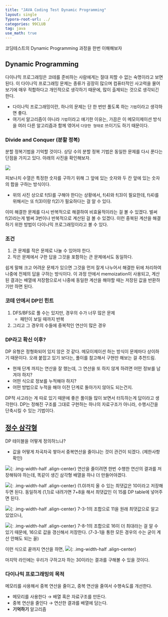 ```yaml
---
title: "JAVA Coding Test Dynamic Programming"
layout: single
Typora-root-url: ../
categories: 99CLUB
tag: java
use_math: true
---
```


코딩테스트의 Dynamic Programming 과정을 한번 이해해보자

## Dynamic Programming

다이나믹 프로그래밍은 코테를 준비하는 사람에게는 절대 피할 수 없는 숙명이라고 보면 된다. 이 다이나믹 프로그래밍 문제는 종류가 굉장히 많으며 컴퓨터적인 사고력을 물어보기에 매우 적합하다고 개인적으로 생각하기 때문에, 많이 출제되는 것으로 생각되긴 한다.

- 다이나믹 프로그래밍이란, 하나의 문제는 단 한 번만 풀도록 하는 `기법`이라고 생각하면 좋다.
- 여기서 알고리즘이 아니라 `기법`이라고 얘기한 이유는, 가끔은 이 메모이제이션 방식을 여러 다른 알고리즘과 함께 엮어서 `다양한 형태로` 쓰이기도 하기 때문이다.

### Divide and Conquer (분할 정복)
분할 정복기법을 기억할 것이다. 상당 수의 분할 정복 기법은 동일한 문제를 다시 푼다는 단점을 가지고 있다. 아래의 사진을 확인해보자.

![]({{site.url}}/images/2025-02-14-java-dp/fibo.png)

피보나치 수열은 특정한 숫자를 구하기 위해 그 앞에 있는 숫자와 두 칸 앞에 있는 숫자의 합을 구하는 방식이다. 
- 위의 사진 상으로 f(5)를 구해야 한다는 상황에서, f(4)와 f(3)이 필요한데, f(4)를 위해서는 또 f(3)이랑 f(2)가 필요하다는 걸 알 수 있다.

이미 해결한 문제를 다시 반복적으로 해결하여 비효율적이라는 걸 볼 수 있겠다. 벌써 f(2)라는게 벌써 3번이나 반복적으로 계산된 걸 볼 수 있겠다. 이런 중복된 계산을 해결하기 위한 방법이 다이나믹 프로그래밍이라고 볼 수 있다.

### 조건

1. 큰 문제를 작은 문제로 나눌 수 있어야 한다.
2. 작은 문제에서 구한 답을 그것을 포함하는 큰 문제에서도 동일하다.

쉽게 말해 크고 어려운 문제가 있으면 그것을 먼저 잘게 나누어서 해결한 뒤에 처리하여 나중에 전체의 답을 구하는 방식이다. 이 과정 안에서 memoization이 사용되고, 계산된 결과는 배열에 저장함으로서 나중에 동일한 계산을 해야할 때는 저장된 값을 반환하기만 하면 된다.

### 코테 안에서 DP인 힌트

1. DFS/BFS로 풀 수는 있지만, 경우의 수가 너무 많은 문제 
    - 패턴이 보일 때까지 반복
2. 그리고 그 경우의 수들에 중복적인 연산이 많은 경우

### DP라고 확신 이후?

DP 유형은 정형화되어 있지 않은 것 같다. 메모이제이션 하는 방식이 문제마다 상이하기 때문이다. 오래 붙잡고 있기 보다는, 풀이를 참고해서 구현만 해보는 걸 추천드림.
- 현재 단계 까지는 연산을 잘 했는데, 그 연산을 또 하지 않게 하려면 어떤 정보를 남겨야 하지?
- 어떤 식으로 정보를 누적해야 하지?
- 어떤 방법으로 누적을 해야 이전 단계로 돌아가지 않아도 되는건지.

DP적 사고라는 게 따로 있기 때문에 좋은 풀이들 많이 보면서 터득하는게 답이라고 생각한다. DP는 정해진 구조를 그대로 구현하는 하나의 자료구조가 아니라, 수행시간을 단축시킬 수 있는 기법이다.

## [정수 삼각형](https://school.programmers.co.kr/learn/courses/30/lessons/43105)

DP 테이블을 어떻게 정의하느냐?
- 값을 어떻게 차곡차곡 쌓아서 중복연산을 줄이냐는 것이 관건이 되겠다. (제한사항 확인)

![]({{site.url}}/images/2025-02-14-java-dp/1.png){: .img-width-half .align-center}
연산을 줄이려면 한번 수행한 연산의 결과를 저장해둬야 하는데, 똑같이 생긴 삼각형 배열을 하나 더 만들어야겠다.

![]({{site.url}}/images/2025-02-14-java-dp/2.png){: .img-width-half .align-center}
(1.0)까지 올 수 있는 최댓값은 10이라고 저장해두면 된다. 동일하게 (1,1)로 내려가면 7+8을 해서 최댓값인 이 15를 DP table에 넣어주면 된다.

![]({{site.url}}/images/2025-02-14-java-dp/3.png){: .img-width-half .align-center} 
7-3-1의 조합으로 11을 원래 최댓값으로 알고 있었으나, 

![]({{site.url}}/images/2025-02-14-java-dp/4.png){: .img-width-half .align-center}
7-8-1의 조합으로 16이 더 최대라는 걸 알 수 있기 때문에, 16으로 값을 갱신해서 저장한다. (7-3-1을 통한 모든 경우의 수는 굳이 계산 안해도 되는 꼴)

이런 식으로 끝까지 연산을 하면, 
![]({{site.url}}/images/2025-02-14-java-dp/5.png){: .img-width-half .align-center}

마지막 라인에는 우리가 구하고자 하는 30이라는 결과를 구해볼 수 있을 것이다.

### 다이나믹 프로그래밍의 목적

메모리를 사용해서 중복 연산을 줄이고, 중복 연산을 줄여서 수행속도를 개선한다.
- 메모리를 사용한다 → 배열 혹은 자료구조를 만든다.
- 중복 연산을 줄인다 → 연산한 결과를 배열에 담는다. 
- **기억하기** 알고리즘